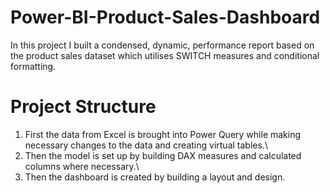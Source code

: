 # Power-BI-Product-Sales-Dashboard

In this project I built a condensed, dynamic, performance report based on the product sales dataset which utilises SWITCH measures and conditional formatting.

# Project Structure

1. First the data from Excel is brought into Power Query while making necessary changes to the data and creating virtual tables.\
2. Then the model is set up by building DAX measures and calculated columns where necessary.\
3. Then the dashboard is created by building a layout and design.
